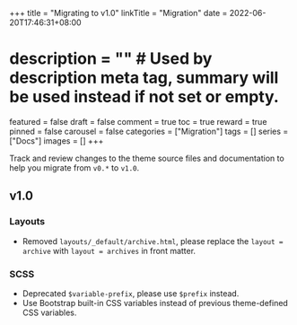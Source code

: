 +++
title = "Migrating to v1.0"
linkTitle = "Migration"
date = 2022-06-20T17:46:31+08:00
# description = "" # Used by description meta tag, summary will be used instead if not set or empty.
featured = false
draft = false
comment = true
toc = true
reward = true
pinned = false
carousel = false
categories = ["Migration"]
tags = []
series = ["Docs"]
images = []
+++

Track and review changes to the theme source files and documentation to help you migrate from `v0.*` to `v1.0`.

<!--more-->

## v1.0

### Layouts

- Removed `layouts/_default/archive.html`, please replace the `layout = archive` with `layout = archives` in front matter.

### SCSS

- Deprecated `$variable-prefix`, please use `$prefix` instead.
- Use Bootstrap built-in CSS variables instead of previous theme-defined CSS variables.
